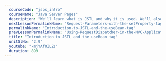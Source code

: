 ```yaml
---
  courseCode: "jsps_intro"
  courseName: "Java Server Pages"
  description: "We'll learn what is JSTL and why it is used. We'll also use the useBean tag."
  nextLessonPermalinkName: "Request-Parameters-with-the-setProperty-tag"
  permalinkName: "Introduction-to-JSTL-and-the-useBean-tag"
  prevLessonPermalinkName: "Using-RequestDispatcher-in-the-MVC-Application"
  title: "Introduction to JSTL and the useBean tag"
  unitSlNo: "2.9"
  youtube: "-mjYAf0ILZs"
  duration: 899
---
```

